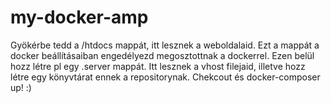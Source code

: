 # my-docker-amp

Gyökérbe tedd a /htdocs mappát, itt lesznek a weboldalaid. Ezt a mappát a docker beállításaiban engedélyezd megosztottnak a dockerrel. Ezen belül hozz létre pl egy .server mappát. Itt lesznek a vhost filejaid, illetve hozz létre egy könyvtárat ennek a repositorynak. Chekcout és docker-composer up! :)

